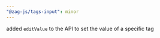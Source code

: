 ```yaml
---
"@zag-js/tags-input": minor
---
```


added `editValue` to the API to set the value of a specific tag
